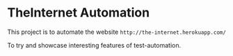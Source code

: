 # TheInternet Automation

This project is to automate the website `http://the-internet.herokuapp.com/`

To try and showcase interesting features of test-automation.